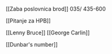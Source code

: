 
[[Zaba poslovnica brod]]
035/ 435-600

[[Pitanje za HPB]]

[[Lenny Bruce]]
[[George Carlin]]

[[Dunbar's number]]
